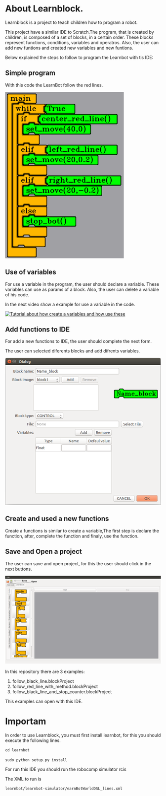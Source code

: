
# About Learnblock.

Learnblock is a project to teach children how to program a robot.


This project have a similar IDE to Scratch.The program, that is created by children, is composed of a set of blocks, in a certain order. These blocks represent functions, conditions, variables and operatros. Also, the user can add new funtions and created new variables and new funtions.

Below explained the steps to follow to program the Learnbot with tis IDE:

## Simple program

With this code the LearnBot follow the red lines.

![Program for the LearnBot follow the red lines](img/follow_red_line.png)

## Use of variables

For use a variable in the program, the user should declare a variable. These variables can use as params of a block. Also, the user can delete a variable of his code.

In the next video show a example for use a variable in the code.

[![Tutorial about how create a variables and how use these](http://img.youtube.com/vi/yHtW8mTa4B0/0.jpg)](https://www.youtube.com/watch?v=yHtW8mTa4B0 "Tutorial - how create and use a variable - LearnBlock")

## Add functions to IDE

For add a new functions to IDE, the user should complete the next form.

The user can selected diferents blocks and add difrents variables.

![Form for create new block](img/form_new_block.png)

## Create and used a new functions

Create a functions is similar to create a variable,The first step is declare the function, after, complete the function and finaly, use the function.

## Save and Open a project

The user can save and open project, for this the user should click in the next buttons.

![Bottons for save and open project](img/save_and_open.png)


In this repository there are 3 examples:

1. follow_black_line.blockProject
2. follow_red_line_with_method.blockProject
3. follow_black_line_and_stop_counter.blockProject

This examples can open with this IDE.

# Importam

In order to use Learnblock, you must first install learnbot, for this you should execute the following lines.

    cd learnbot

    sudo python setup.py install

For run this IDE you should run the robocomp simulator rcis

The XML to run is

    learnbot/learnbot-simulator/earnBotWorldDSL_lines.xml
